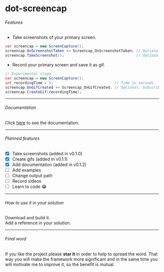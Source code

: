 # dot-screencap

###### Features
+ Take screenshots of your primary screen.

 ``` csharp
var screencap = new ScreenCapture();  
screencap.OnScreenshotTaken += Screencap_OnScreenshotTaken; // Optional: Subscribe to the event.
screencap.TakeScreenshot();                                 // Optional: Add a filename.
 ```
+ Record your primary screen and save it as gif.

 ``` csharp
// Experimental stage.
var screencap = new ScreenCapture();
int recordingTime = 5;                            // Time in seconds
screencap.OnGifCreated += Screencap_OnGifCreated; // Optional: Subscribe to the event.
screencap.CreateGif(recordingTime);
 ```

***

###### Documentation
Click [here](http://speisaa.github.io) to see the documentation.

***

###### Planned features
- [x] Take screenshots     (added in v0.1.0)
- [x] Create gifs          (added in v0.1.1)
- [x] Add documentation    (added in v0.1.2)
- [ ] Add examples
- [ ] Change output path
- [ ] Record videos
- [ ] Learn to code :joy:

***

###### How to use it in your solution
Download and build it.  
Add a reference in your solution.

***

###### Final word
If you like the project please **star it** in order to help to spread the word. That way you will make the framework more significant and in the same time you will motivate me to improve it, so the benefit is mutual.
